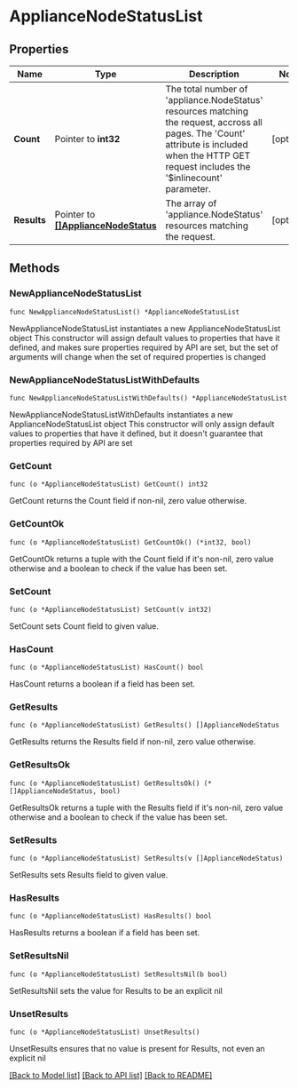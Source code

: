 # ApplianceNodeStatusList

## Properties

Name | Type | Description | Notes
------------ | ------------- | ------------- | -------------
**Count** | Pointer to **int32** | The total number of &#39;appliance.NodeStatus&#39; resources matching the request, accross all pages. The &#39;Count&#39; attribute is included when the HTTP GET request includes the &#39;$inlinecount&#39; parameter. | [optional] 
**Results** | Pointer to [**[]ApplianceNodeStatus**](appliance.NodeStatus.md) | The array of &#39;appliance.NodeStatus&#39; resources matching the request. | [optional] 

## Methods

### NewApplianceNodeStatusList

`func NewApplianceNodeStatusList() *ApplianceNodeStatusList`

NewApplianceNodeStatusList instantiates a new ApplianceNodeStatusList object
This constructor will assign default values to properties that have it defined,
and makes sure properties required by API are set, but the set of arguments
will change when the set of required properties is changed

### NewApplianceNodeStatusListWithDefaults

`func NewApplianceNodeStatusListWithDefaults() *ApplianceNodeStatusList`

NewApplianceNodeStatusListWithDefaults instantiates a new ApplianceNodeStatusList object
This constructor will only assign default values to properties that have it defined,
but it doesn't guarantee that properties required by API are set

### GetCount

`func (o *ApplianceNodeStatusList) GetCount() int32`

GetCount returns the Count field if non-nil, zero value otherwise.

### GetCountOk

`func (o *ApplianceNodeStatusList) GetCountOk() (*int32, bool)`

GetCountOk returns a tuple with the Count field if it's non-nil, zero value otherwise
and a boolean to check if the value has been set.

### SetCount

`func (o *ApplianceNodeStatusList) SetCount(v int32)`

SetCount sets Count field to given value.

### HasCount

`func (o *ApplianceNodeStatusList) HasCount() bool`

HasCount returns a boolean if a field has been set.

### GetResults

`func (o *ApplianceNodeStatusList) GetResults() []ApplianceNodeStatus`

GetResults returns the Results field if non-nil, zero value otherwise.

### GetResultsOk

`func (o *ApplianceNodeStatusList) GetResultsOk() (*[]ApplianceNodeStatus, bool)`

GetResultsOk returns a tuple with the Results field if it's non-nil, zero value otherwise
and a boolean to check if the value has been set.

### SetResults

`func (o *ApplianceNodeStatusList) SetResults(v []ApplianceNodeStatus)`

SetResults sets Results field to given value.

### HasResults

`func (o *ApplianceNodeStatusList) HasResults() bool`

HasResults returns a boolean if a field has been set.

### SetResultsNil

`func (o *ApplianceNodeStatusList) SetResultsNil(b bool)`

 SetResultsNil sets the value for Results to be an explicit nil

### UnsetResults
`func (o *ApplianceNodeStatusList) UnsetResults()`

UnsetResults ensures that no value is present for Results, not even an explicit nil

[[Back to Model list]](../README.md#documentation-for-models) [[Back to API list]](../README.md#documentation-for-api-endpoints) [[Back to README]](../README.md)


